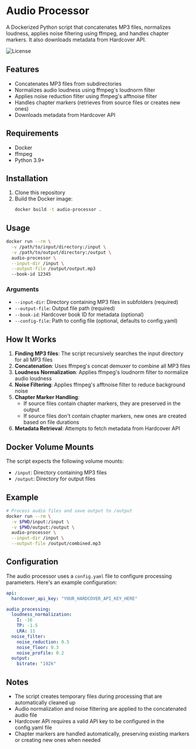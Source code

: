 # Audio Processor

A Dockerized Python script that concatenates MP3 files, normalizes loudness, applies noise filtering using ffmpeg, and handles chapter markers. It also downloads metadata from Hardcover API.

![License](https://img.shields.io/badge/license-Apache_2.0-blue.svg)

## Features

- Concatenates MP3 files from subdirectories
- Normalizes audio loudness using ffmpeg's loudnorm filter
- Applies noise reduction filter using ffmpeg's afftnoise filter
- Handles chapter markers (retrieves from source files or creates new ones)
- Downloads metadata from Hardcover API

## Requirements

- Docker
- ffmpeg
- Python 3.9+

## Installation

1. Clone this repository
2. Build the Docker image:
   ```bash
   docker build -t audio-processor .
   ```

## Usage

```bash
docker run --rm \
  -v /path/to/input/directory:/input \
  -v /path/to/output/directory:/output \
  audio-processor \
  --input-dir /input \
  --output-file /output/output.mp3
  --book-id 12345
```

### Arguments

- `--input-dir`: Directory containing MP3 files in subfolders (required)
- `--output-file`: Output file path (required)
- `--book-id`: Hardcover book ID for metadata (optional)
- `--config-file`: Path to config file (optional, defaults to config.yaml)

## How It Works

1. **Finding MP3 files**: The script recursively searches the input directory for all MP3 files
2. **Concatenation**: Uses ffmpeg's concat demuxer to combine all MP3 files
3. **Loudness Normalization**: Applies ffmpeg's loudnorm filter to normalize audio loudness
4. **Noise Filtering**: Applies ffmpeg's afftnoise filter to reduce background noise
5. **Chapter Marker Handling**: 
   - If source files contain chapter markers, they are preserved in the output
   - If source files don't contain chapter markers, new ones are created based on file durations
6. **Metadata Retrieval**: Attempts to fetch metadata from Hardcover API

## Docker Volume Mounts

The script expects the following volume mounts:
- `/input`: Directory containing MP3 files
- `/output`: Directory for output files

## Example

```bash
# Process audio files and save output to /output
docker run --rm \
  -v $PWD/input:/input \
  -v $PWD/output:/output \
  audio-processor \
  --input-dir /input \
  --output-file /output/combined.mp3
```

## Configuration

The audio processor uses a `config.yaml` file to configure processing parameters. Here's an example configuration:

```yaml
api:
  hardcover_api_key: "YOUR_HARDCOVER_API_KEY_HERE"

audio_processing:
  loudness_normalization:
    I: -16
    TP: -1.5
    LRA: 11
  noise_filter:
    noise_reduction: 0.5
    noise_floor: 0.3
    noise_profile: 0.2
  output:
    bitrate: "192k"
```

## Notes

- The script creates temporary files during processing that are automatically cleaned up
- Audio normalization and noise filtering are applied to the concatenated audio file
- Hardcover API requires a valid API key to be configured in the config.yaml file
- Chapter markers are handled automatically, preserving existing markers or creating new ones when needed
